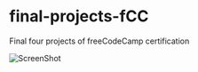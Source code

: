# final-projects-fCC
Final four projects of freeCodeCamp certification

![ScreenShot](https://i.ibb.co/sFcMgL4/final.png)
